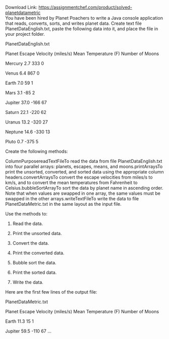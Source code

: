 Download Link: https://assignmentchef.com/product/solved-planetdatametric
<br>
You have been hired by Planet Poachers to write a Java console application that reads, converts, sorts, and writes planet data.  Create text file PlanetDataEnglish.txt, paste the following data into it, and place the file in your project folder.

PlanetDataEnglish.txt

Planet        Escape Velocity (miles/s)   Mean Temperature (F)    Number of Moons

Mercury                    2.7                   333                     0

Venus                      6.4                   867                     0

Earth                      7.0                    59                     1

Mars                       3.1                   -85                     2

Jupiter                   37.0                  -166                    67

Saturn                    22.1                  -220                    62

Uranus                    13.2                  -320                    27

Neptune                   14.6                  -330                    13

Pluto                      0.7                  -375                     5

Create the following methods:

ColumnPurposereadTextFileTo read the data from file PlanetDataEnglish.txt into four parallel arrays: planets, escapes, means, and moons.printArraysTo print the unsorted, converted, and sorted data using the appropriate column headers.convertArraysTo convert the escape velocities from miles/s to km/s, and to convert the mean temperatures from Fahrenheit to Celsius.bubbleSortArrayTo sort the data by planet name in ascending order.  Note that when values are swapped in one array, the same values must be swapped in the other arrays.writeTextFileTo write the data to file PlanetDataMetric.txt in the same layout as the input file.

Use the methods to:

1) Read the data.

2) Print the unsorted data.

3) Convert the data.

4) Print the converted data.

5) Bubble sort the data.

6) Print the sorted data.

7) Write the data.

Here are the first few lines of the output file:

PlanetDataMetric.txt

Planet        Escape Velocity (miles/s)   Mean Temperature (F)    Number of Moons

Earth                     11.3                    15                     1

Jupiter                   59.5                  -110                    67 …